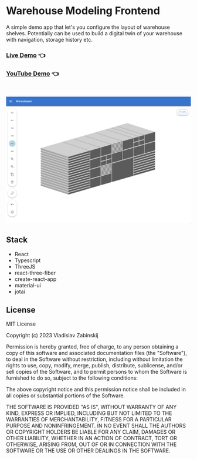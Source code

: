 # Warehouse Modeling Frontend

A simple demo app that let's you configure the layout of warehouse shelves.
Potentially can be used to build a digital twin of your warehouse with navigation, storage history etc.

### [Live Demo](https://zhabinsky.github.io/warehouse-modeling-frontend/) 👈

### [YouTube Demo](https://youtu.be/Fv7VZ53C3mo) 👈

<br/>

![Screenshot](https://raw.githubusercontent.com/zhabinsky/warehouse-modeling-frontend/master/screenshot.png)

## Stack

- React
- Typescript
- ThreeJS
- react-three-fiber
- create-react-app
- material-ui
- jotai

## License

MIT License

Copyright (c) 2023 Vladislav Zabinskij

Permission is hereby granted, free of charge, to any person obtaining a copy
of this software and associated documentation files (the "Software"), to deal
in the Software without restriction, including without limitation the rights
to use, copy, modify, merge, publish, distribute, sublicense, and/or sell
copies of the Software, and to permit persons to whom the Software is
furnished to do so, subject to the following conditions:

The above copyright notice and this permission notice shall be included in all
copies or substantial portions of the Software.

THE SOFTWARE IS PROVIDED "AS IS", WITHOUT WARRANTY OF ANY KIND, EXPRESS OR
IMPLIED, INCLUDING BUT NOT LIMITED TO THE WARRANTIES OF MERCHANTABILITY,
FITNESS FOR A PARTICULAR PURPOSE AND NONINFRINGEMENT. IN NO EVENT SHALL THE
AUTHORS OR COPYRIGHT HOLDERS BE LIABLE FOR ANY CLAIM, DAMAGES OR OTHER
LIABILITY, WHETHER IN AN ACTION OF CONTRACT, TORT OR OTHERWISE, ARISING FROM,
OUT OF OR IN CONNECTION WITH THE SOFTWARE OR THE USE OR OTHER DEALINGS IN THE
SOFTWARE.
